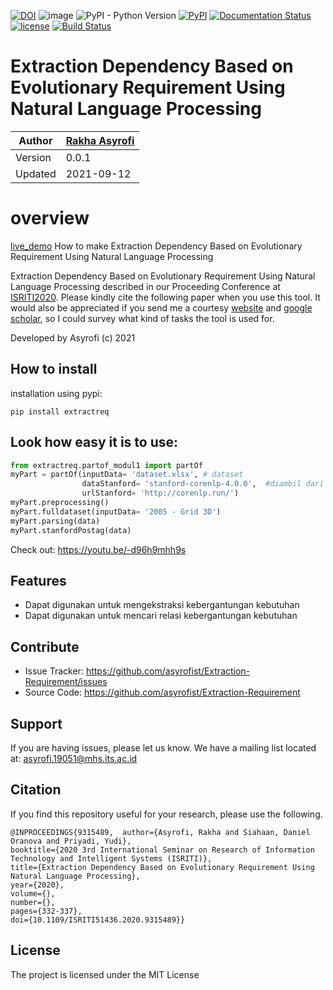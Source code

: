 [![DOI](https://zenodo.org/badge/DOI/10.5281/zenodo.5528399.svg)](https://doi.org/10.5281/zenodo.5528399)
![image](https://visitor-badge.laobi.icu/badge?page_id=asyrofist/Extraction-Requirement) 
![PyPI - Python Version](https://img.shields.io/badge/python-3.7.0-blue.svg)
[![PyPI](https://img.shields.io/badge/pypi-v0.0.1-blue.svg)](https://pypi.org/project/extractreq/)
[![Documentation Status](https://readthedocs.org/projects/extraction-requirement/badge/?version=latest)](https://extraction-requirement.readthedocs.io/en/latest/?badge=latest)
[![license](https://img.shields.io/github/license/mashape/apistatus.svg)](LICENSE)
[![Build Status](https://app.travis-ci.com/asyrofist/Extraction-Requirement.svg?branch=main)](https://app.travis-ci.com/asyrofist/Extraction-Requirement)

# Extraction Dependency Based on Evolutionary Requirement Using Natural Language Processing

Author  | [Rakha Asyrofi](https://scholar.google.com/citations?user=WN9T5UUAAAAJ&hl=id&oi=ao)
 -------|-----------
Version | 0.0.1
Updated | 2021-09-12

# overview
[live_demo](https://share.streamlit.io/asyrofist/extraction-requirement/main/app.py) How to make Extraction Dependency Based on Evolutionary Requirement Using Natural Language Processing

Extraction Dependency Based on Evolutionary Requirement Using Natural Language Processing described in our Proceeding Conference at [ISRITI2020](https://ieeexplore.ieee.org/document/9315489). Please kindly cite the following paper when you use this tool. It would also be appreciated if you send me a courtesy [website](https://www.researchgate.net/profile/Rakha_Asyrofi) and [google scholar](https://scholar.google.com/citations?user=WN9T5UUAAAAJ&hl=id&oi=ao), so I could survey what kind of tasks the tool is used for. 

Developed by Asyrofi (c) 2021

## How to install

installation using pypi:

    pip install extractreq

## Look how easy it is to use:

```python
from extractreq.partof_modul1 import partOf
myPart = partOf(inputData= 'dataset.xlsx', # dataset
                dataStanford= 'stanford-corenlp-4.0.0',  #diambil dari https://stanfordnlp.github.io/CoreNLP/download.html
                urlStanford= 'http://corenlp.run/')
myPart.preprocessing()
myPart.fulldataset(inputData= '2005 - Grid 3D')
myPart.parsing(data)
myPart.stanfordPostag(data)
```

Check out: https://youtu.be/-d96h9mhh9s

## Features
- Dapat digunakan untuk mengekstraksi kebergantungan kebutuhan
- Dapat digunakan untuk mencari relasi kebergantungan kebutuhan

## Contribute

- Issue Tracker: https://github.com/asyrofist/Extraction-Requirement/issues
- Source Code: https://github.com/asyrofist/Extraction-Requirement

## Support

If you are having issues, please let us know. We have a mailing list located at: asyrofi.19051@mhs.its.ac.id

## Citation

If you find this repository useful for your research, please use the following.

```
@INPROCEEDINGS{9315489,  author={Asyrofi, Rakha and Siahaan, Daniel Oranova and Priyadi, Yudi},  
booktitle={2020 3rd International Seminar on Research of Information Technology and Intelligent Systems (ISRITI)},   
title={Extraction Dependency Based on Evolutionary Requirement Using Natural Language Processing},   
year={2020},  
volume={},  
number={},  
pages={332-337},  
doi={10.1109/ISRITI51436.2020.9315489}}
```

## License

The project is licensed under the MIT License
